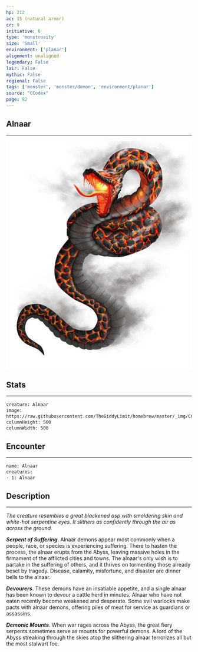 ```yaml
---
hp: 212
ac: 15 (natural armor)
cr: 9
initiative: 6
type: 'monstrosity'    
size: 'Small'
environment: ['planar']
alignment: unaligned
legendary: False
lair: False
mythic: False
regional: False
tags: ['monster', 'monster/demon', 'environment/planar']
source: "CCodex"
page: 82
---
```


## Alnaar
---

![|600](https://raw.githubusercontent.com/TheGiddyLimit/homebrew/master/_img/CCodex/alnaar.jpg)

## Stats
---

```statblock
creature: Alnaar
image: https://raw.githubusercontent.com/TheGiddyLimit/homebrew/master/_img/CCodex/alnaar_token.png
columnHeight: 500
columnWidth: 500
```

## Encounter
---

```encounter-table
name: Alnaar
creatures:
- 1: Alnaar
```

## Description
---
_The creature resembles a great blackened asp with smoldering skin and white-hot serpentine eyes. It slithers as confidently through the air as across the ground._

**_Serpent of Suffering_**. Alnaar demons appear most commonly when a people, race, or species is experiencing suffering. There to hasten the process, the alnaar erupts from the Abyss, leaving massive holes in the firmament of the afflicted cities and towns. The alnaar's only wish is to partake in the suffering of others, and it thrives on tormenting those already beset by tragedy. Disease, calamity, misfortune, and disaster are dinner bells to the alnaar.


**_Devourers_**. These demons have an insatiable appetite, and a single alnaar has been known to devour a cattle herd in minutes. Alnaar who have not eaten recently become weakened and desperate. Some evil warlocks make pacts with alnaar demons, offering piles of meat for service as guardians or assassins.


**_Demonic Mounts_**. When war rages across the Abyss, the great fiery serpents sometimes serve as mounts for powerful demons. A lord of the Abyss streaking through the skies atop the slithering alnaar terrorizes all but the most stalwart foe.







